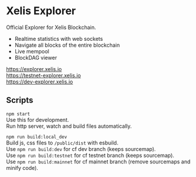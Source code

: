 # Xelis Explorer

Official Explorer for Xelis Blockchain.

- Realtime statistics with web sockets
- Navigate all blocks of the entire blockchain
- Live mempool
- BlockDAG viewer

<https://explorer.xelis.io>  
<https://testnet-explorer.xelis.io>  
<https://dev-explorer.xelis.io>  

## Scripts

`npm start`  
Use this for development.  
Run http server, watch and build files automatically.  

`npm run build:local_dev`  
Build js, css files to `/public/dist` with esbuild.  
Use `npm run build:dev` for cf dev branch (keeps sourcemap).  
Use `npm run build:testnet` for cf testnet branch (keeps sourcemap).  
Use `npm run build:mainnet` for cf mainnet branch (remove sourcemaps and minify code).  
